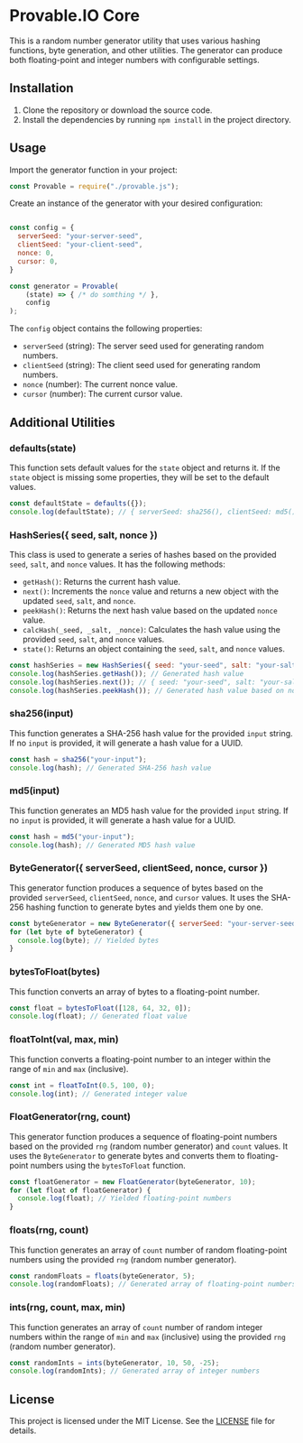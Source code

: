 # Provable.IO Core

This is a random number generator utility that uses various hashing functions, byte generation, and other utilities. The generator can produce both floating-point and integer numbers with configurable settings.

## Installation

1. Clone the repository or download the source code.
2. Install the dependencies by running `npm install` in the project directory.

## Usage

Import the generator function in your project:

```javascript
const Provable = require("./provable.js");
```

Create an instance of the generator with your desired configuration:

```javascript

const config = {
  serverSeed: "your-server-seed",
  clientSeed: "your-client-seed",
  nonce: 0,
  cursor: 0,
}

const generator = Provable(
	(state) => { /* do somthing */ },
	config
);
```
The `config` object contains the following properties:
- `serverSeed` (string): The server seed used for generating random numbers.
- `clientSeed` (string): The client seed used for generating random numbers.
- `nonce` (number): The current nonce value.
- `cursor` (number): The current cursor value.

## Additional Utilities 

### defaults(state)

This function sets default values for the `state` object and returns it. If the `state` object is missing some properties, they will be set to the default values.

```javascript
const defaultState = defaults({});
console.log(defaultState); // { serverSeed: sha256(), clientSeed: md5(), nonce: 0, cursor: 0, serverHash: sha256(serverSeed) }
```

### HashSeries({ seed, salt, nonce })

This class is used to generate a series of hashes based on the provided `seed`, `salt`, and `nonce` values. It has the following methods:

- `getHash()`: Returns the current hash value.
- `next()`: Increments the `nonce` value and returns a new object with the updated `seed`, `salt`, and `nonce`.
- `peekHash()`: Returns the next hash value based on the updated `nonce` value.
- `calcHash(_seed, _salt, _nonce)`: Calculates the hash value using the provided `seed`, `salt`, and `nonce` values.
- `state()`: Returns an object containing the `seed`, `salt`, and `nonce` values.

```javascript
const hashSeries = new HashSeries({ seed: "your-seed", salt: "your-salt", nonce: 0 });
console.log(hashSeries.getHash()); // Generated hash value
console.log(hashSeries.next()); // { seed: "your-seed", salt: "your-salt", nonce: 1 }
console.log(hashSeries.peekHash()); // Generated hash value based on nonce + 1
```

### sha256(input)

This function generates a SHA-256 hash value for the provided `input` string. If no `input` is provided, it will generate a hash value for a UUID.

```javascript
const hash = sha256("your-input");
console.log(hash); // Generated SHA-256 hash value
```

### md5(input)

This function generates an MD5 hash value for the provided `input` string. If no `input` is provided, it will generate a hash value for a UUID.

```javascript
const hash = md5("your-input");
console.log(hash); // Generated MD5 hash value
```

### ByteGenerator({ serverSeed, clientSeed, nonce, cursor })

This generator function produces a sequence of bytes based on the provided `serverSeed`, `clientSeed`, `nonce`, and `cursor` values. It uses the SHA-256 hashing function to generate bytes and yields them one by one.

```javascript
const byteGenerator = new ByteGenerator({ serverSeed: "your-server-seed", clientSeed: "your-client-seed", nonce: 0, cursor: 0 });
for (let byte of byteGenerator) {
  console.log(byte); // Yielded bytes
}
```

### bytesToFloat(bytes)

This function converts an array of bytes to a floating-point number.

```javascript
const float = bytesToFloat([128, 64, 32, 0]);
console.log(float); // Generated float value
```

### floatToInt(val, max, min)

This function converts a floating-point number to an integer within the range of `min` and `max` (inclusive).

```javascript
const int = floatToInt(0.5, 100, 0);
console.log(int); // Generated integer value
```

### FloatGenerator(rng, count)

This generator function produces a sequence of floating-point numbers based on the provided `rng` (random number generator) and `count` values. It uses the `ByteGenerator` to generate bytes and converts them to floating-point numbers using the `bytesToFloat` function.

```javascript
const floatGenerator = new FloatGenerator(byteGenerator, 10);
for (let float of floatGenerator) {
  console.log(float); // Yielded floating-point numbers
}
```

### floats(rng, count)

This function generates an array of `count` number of random floating-point numbers using the provided `rng` (random number generator).

```javascript
const randomFloats = floats(byteGenerator, 5);
console.log(randomFloats); // Generated array of floating-point numbers
```

### ints(rng, count, max, min)

This function generates an array of `count` number of random integer numbers within the range of `min` and `max` (inclusive) using the provided `rng` (random number generator).

```javascript
const randomInts = ints(byteGenerator, 10, 50, -25);
console.log(randomInts); // Generated array of integer numbers
```

## License

This project is licensed under the MIT License. See the [LICENSE](LICENSE) file for details.
